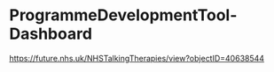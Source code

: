 # ProgrammeDevelopmentTool-Dashboard


https://future.nhs.uk/NHSTalkingTherapies/view?objectID=40638544
